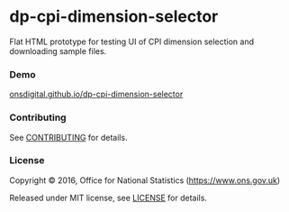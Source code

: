 dp-cpi-dimension-selector
==========================

Flat HTML prototype for testing UI of CPI dimension selection and downloading sample files. 

### Demo
[onsdigital.github.io/dp-cpi-dimension-selector](https://onsdigital.github.io/dp-cpi-dimension-selector/)

### Contributing

See [CONTRIBUTING](CONTRIBUTING.md) for details.

### License

Copyright ©‎ 2016, Office for National Statistics (https://www.ons.gov.uk)

Released under MIT license, see [LICENSE](LICENSE.md) for details.
